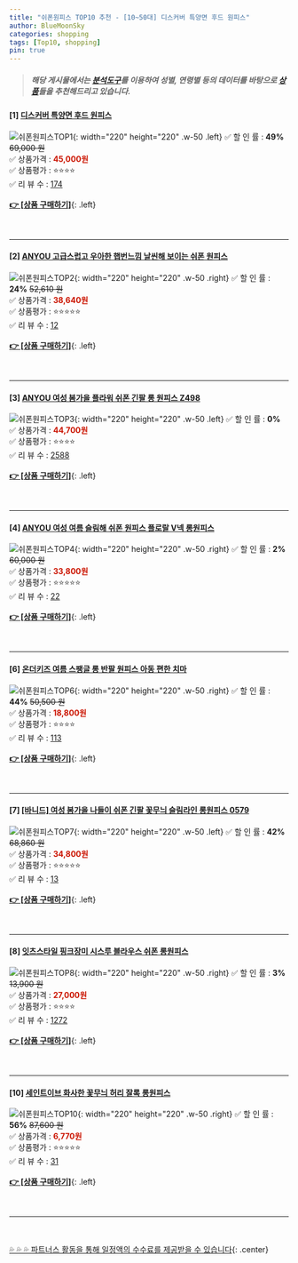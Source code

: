 ```yaml
---
title: "쉬폰원피스 TOP10 추천 - [10~50대] 디스커버 특양면 후드 원피스"
author: BlueMoonSky
categories: shopping
tags: [Top10, shopping]
pin: true
---
```


> ##### 해당 게시물에서는 [**분석도구**](https://itemscout.io/)를 이용하여 **성별**, **연령별** 등의 데이터를 바탕으로 [**상품**](https://link.coupang.com/a/baae76)들을 추천해드리고 있습니다.

#### [1] [디스커버 특양면 후드 원피스](https://link.coupang.com/re/AFFSDP?lptag=AF5964186&subid=bluemoonsky6999&pageKey=7625518378&traceid=V0-153&itemId=20226217909&vendorItemId=87315308428)
![쉬폰원피스TOP1](https://thumbnail9.coupangcdn.com/thumbnails/remote/230x230ex/image/vendor_inventory/ff57/3be902cd207698386370d64cd2b073df7bb2c8e777ec1ee8c295a9f147fa.jpg){: width="220" height="220" .w-50 .left}
✅ 할 인 률 : **49%** ~~<del class="base-price"> 69,000  </del>원~~<br>
✅ 상품가격 : <span style="color:#cb1400"> **45,000원** </span><br>
✅ 상품평가 : ⭐⭐⭐⭐<br>
✅ 리 뷰 수 : [174](https://link.coupang.com/re/AFFSDP?lptag=AF5964186&subid=bluemoonsky6999&pageKey=7625518378&traceid=V0-153&itemId=20226217909&vendorItemId=87315308428)<br>
<br>
[**👉  [상품 구매하기]**](https://link.coupang.com/re/AFFSDP?lptag=AF5964186&subid=bluemoonsky6999&pageKey=7625518378&traceid=V0-153&itemId=20226217909&vendorItemId=87315308428){: .left}
<br>
<br>
<br>

***

#### [2] [ANYOU 고급스럽고 우아한 햅번느낌 날씬해 보이는 쉬폰 원피스](https://link.coupang.com/re/AFFSDP?lptag=AF5964186&subid=bluemoonsky6999&pageKey=7412550244&traceid=V0-153&itemId=19210004151&vendorItemId=86555641525)
![쉬폰원피스TOP2](https://thumbnail6.coupangcdn.com/thumbnails/remote/230x230ex/image/vendor_inventory/fdeb/d2b4f9f10a6ba3929756d3147b408bada07c1d68d7e24935fb6f2a60c926.jpg){: width="220" height="220" .w-50 .right}
✅ 할 인 률 : **24%** ~~<del class="base-price"> 52,610  </del>원~~<br>
✅ 상품가격 : <span style="color:#cb1400"> **38,640원** </span><br>
✅ 상품평가 : ⭐⭐⭐⭐⭐<br>
✅ 리 뷰 수 : [12](https://link.coupang.com/re/AFFSDP?lptag=AF5964186&subid=bluemoonsky6999&pageKey=7412550244&traceid=V0-153&itemId=19210004151&vendorItemId=86555641525)<br>
<br>
[**👉  [상품 구매하기]**](https://link.coupang.com/re/AFFSDP?lptag=AF5964186&subid=bluemoonsky6999&pageKey=7412550244&traceid=V0-153&itemId=19210004151&vendorItemId=86555641525){: .left}
<br>
<br>
<br>

***

#### [3] [ANYOU 여성 봄가을 플라워 쉬폰 긴팔 롱 원피스 Z498](https://link.coupang.com/re/AFFSDP?lptag=AF5964186&subid=bluemoonsky6999&pageKey=7581800295&traceid=V0-153&itemId=20015676518&vendorItemId=87256930179)
![쉬폰원피스TOP3](https://thumbnail8.coupangcdn.com/thumbnails/remote/230x230ex/image/vendor_inventory/554a/ee43e22d81cf88d4b972a3d40ed04e4abbf3abb08bd1de35c0af295a9c56.jpg){: width="220" height="220" .w-50 .left}
✅ 할 인 률 : **0%** <br>
✅ 상품가격 : <span style="color:#cb1400"> **44,700원** </span><br>
✅ 상품평가 : ⭐⭐⭐⭐<br>
✅ 리 뷰 수 : [2588](https://link.coupang.com/re/AFFSDP?lptag=AF5964186&subid=bluemoonsky6999&pageKey=7581800295&traceid=V0-153&itemId=20015676518&vendorItemId=87256930179)<br>
<br>
[**👉  [상품 구매하기]**](https://link.coupang.com/re/AFFSDP?lptag=AF5964186&subid=bluemoonsky6999&pageKey=7581800295&traceid=V0-153&itemId=20015676518&vendorItemId=87256930179){: .left}
<br>
<br>
<br>

***

#### [4] [ANYOU 여성 여름 슬림해 쉬폰 원피스 플로랄 V넥 롱원피스](https://link.coupang.com/re/AFFSDP?lptag=AF5964186&subid=bluemoonsky6999&pageKey=7434334270&traceid=V0-153&itemId=19316644338&vendorItemId=86827862908)
![쉬폰원피스TOP4](https://thumbnail9.coupangcdn.com/thumbnails/remote/230x230ex/image/vendor_inventory/5779/46dcb6a76aaf452f4c749a8483f75cdbc741a7078a9cee6951b9d7b2931d.jpg){: width="220" height="220" .w-50 .right}
✅ 할 인 률 : **2%** ~~<del class="base-price"> 60,000  </del>원~~<br>
✅ 상품가격 : <span style="color:#cb1400"> **33,800원** </span><br>
✅ 상품평가 : ⭐⭐⭐⭐⭐<br>
✅ 리 뷰 수 : [22](https://link.coupang.com/re/AFFSDP?lptag=AF5964186&subid=bluemoonsky6999&pageKey=7434334270&traceid=V0-153&itemId=19316644338&vendorItemId=86827862908)<br>
<br>
[**👉  [상품 구매하기]**](https://link.coupang.com/re/AFFSDP?lptag=AF5964186&subid=bluemoonsky6999&pageKey=7434334270&traceid=V0-153&itemId=19316644338&vendorItemId=86827862908){: .left}
<br>
<br>
<br>

***

#### [6] [온더키즈 여름 스팽글 롱 반팔 원피스 아동 편한 치마](https://link.coupang.com/re/AFFSDP?lptag=AF5964186&subid=bluemoonsky6999&pageKey=7325054899&traceid=V0-153&itemId=18817120378&vendorItemId=81394458694)
![쉬폰원피스TOP6](https://thumbnail10.coupangcdn.com/thumbnails/remote/230x230ex/image/vendor_inventory/9502/20f6e9aecc8e2d5f3bc64b52e8e7ef34aa30b6d5819c997d373b53c784a2.jpg){: width="220" height="220" .w-50 .right}
✅ 할 인 률 : **44%** ~~<del class="base-price"> 50,500  </del>원~~<br>
✅ 상품가격 : <span style="color:#cb1400"> **18,800원** </span><br>
✅ 상품평가 : ⭐⭐⭐⭐<br>
✅ 리 뷰 수 : [113](https://link.coupang.com/re/AFFSDP?lptag=AF5964186&subid=bluemoonsky6999&pageKey=7325054899&traceid=V0-153&itemId=18817120378&vendorItemId=81394458694)<br>
<br>
[**👉  [상품 구매하기]**](https://link.coupang.com/re/AFFSDP?lptag=AF5964186&subid=bluemoonsky6999&pageKey=7325054899&traceid=V0-153&itemId=18817120378&vendorItemId=81394458694){: .left}
<br>
<br>
<br>

***

#### [7] [[바니드] 여성 봄가을 나들이 쉬폰 긴팔 꽃무늬 슬림라인 롱원피스 0579](https://link.coupang.com/re/AFFSDP?lptag=AF5964186&subid=bluemoonsky6999&pageKey=7139136140&traceid=V0-153&itemId=17920142807&vendorItemId=86903393178)
![쉬폰원피스TOP7](https://thumbnail6.coupangcdn.com/thumbnails/remote/230x230ex/image/vendor_inventory/2e26/ff5db9ab51b5bfee7cd296012747f475f76347f5eb20fbeda7a7a54f9b7f.png){: width="220" height="220" .w-50 .left}
✅ 할 인 률 : **42%** ~~<del class="base-price"> 68,860  </del>원~~<br>
✅ 상품가격 : <span style="color:#cb1400"> **34,800원** </span><br>
✅ 상품평가 : ⭐⭐⭐⭐⭐<br>
✅ 리 뷰 수 : [13](https://link.coupang.com/re/AFFSDP?lptag=AF5964186&subid=bluemoonsky6999&pageKey=7139136140&traceid=V0-153&itemId=17920142807&vendorItemId=86903393178)<br>
<br>
[**👉  [상품 구매하기]**](https://link.coupang.com/re/AFFSDP?lptag=AF5964186&subid=bluemoonsky6999&pageKey=7139136140&traceid=V0-153&itemId=17920142807&vendorItemId=86903393178){: .left}
<br>
<br>
<br>

***

#### [8] [잇츠스타일 핑크장미 시스루 블라우스 쉬폰 롱원피스](https://link.coupang.com/re/AFFSDP?lptag=AF5964186&subid=bluemoonsky6999&pageKey=5334036395&traceid=V0-153&itemId=7793648818&vendorItemId=86494254806)
![쉬폰원피스TOP8](https://thumbnail7.coupangcdn.com/thumbnails/remote/230x230ex/image/vendor_inventory/ee0e/2cb6e11703d6ca8401b3a077646818a430e371ab5b3318bf7b8c4daf2229.jpg){: width="220" height="220" .w-50 .right}
✅ 할 인 률 : **3%** ~~<del class="base-price"> 13,900  </del>원~~<br>
✅ 상품가격 : <span style="color:#cb1400"> **27,000원** </span><br>
✅ 상품평가 : ⭐⭐⭐⭐<br>
✅ 리 뷰 수 : [1272](https://link.coupang.com/re/AFFSDP?lptag=AF5964186&subid=bluemoonsky6999&pageKey=5334036395&traceid=V0-153&itemId=7793648818&vendorItemId=86494254806)<br>
<br>
[**👉  [상품 구매하기]**](https://link.coupang.com/re/AFFSDP?lptag=AF5964186&subid=bluemoonsky6999&pageKey=5334036395&traceid=V0-153&itemId=7793648818&vendorItemId=86494254806){: .left}
<br>
<br>
<br>

***

#### [10] [세인트이브 화사한 꽃무늬 허리 잘록 롱원피스](https://link.coupang.com/re/AFFSDP?lptag=AF5964186&subid=bluemoonsky6999&pageKey=5257594112&traceid=V0-153&itemId=7462137429&vendorItemId=74753002445)
![쉬폰원피스TOP10](https://thumbnail10.coupangcdn.com/thumbnails/remote/230x230ex/image/retail/images/2021/03/24/19/9/dd5e24c0-a29b-4a98-860f-28aef32ed957.jpg){: width="220" height="220" .w-50 .right}
✅ 할 인 률 : **56%** ~~<del class="base-price"> 87,600  </del>원~~<br>
✅ 상품가격 : <span style="color:#cb1400"> **6,770원** </span><br>
✅ 상품평가 : ⭐⭐⭐⭐⭐<br>
✅ 리 뷰 수 : [31](https://link.coupang.com/re/AFFSDP?lptag=AF5964186&subid=bluemoonsky6999&pageKey=5257594112&traceid=V0-153&itemId=7462137429&vendorItemId=74753002445)<br>
<br>
[**👉  [상품 구매하기]**](https://link.coupang.com/re/AFFSDP?lptag=AF5964186&subid=bluemoonsky6999&pageKey=5257594112&traceid=V0-153&itemId=7462137429&vendorItemId=74753002445){: .left}
<br>
<br>
<br>

***
<br><br>[💦 💦 💦 파트너스 활동을 통해 일정액의 수수료를 제공받을 수 있습니다](https://link.coupang.com/a/baae76){: .center}